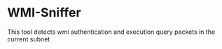 # WMI-Sniffer
This tool detects wmi authentication and execution query packets in the current subnet
